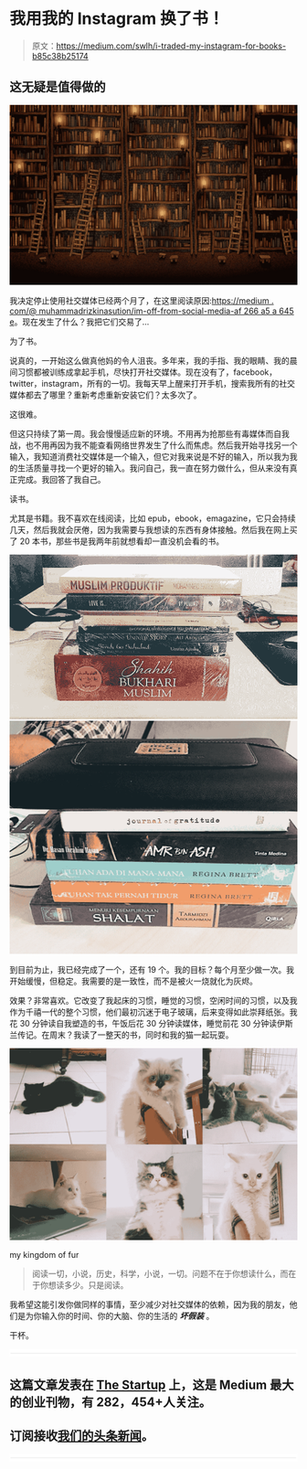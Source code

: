# 我用我的 Instagram 换了书！

> 原文：<https://medium.com/swlh/i-traded-my-instagram-for-books-b85c38b25174>

## 这无疑是值得做的

![](img/85d561bd457b4bb0e695d86e8691ddc8.png)

我决定停止使用社交媒体已经两个月了，在这里阅读原因:[https://medium . com/@ muhammadrizkinasution/im-off-from-social-media-af 266 a5 a 645 e](/@muhammadrizkinasution/im-off-from-social-media-af266a5a645e)。现在发生了什么？我把它们交易了…

为了书。

说真的，一开始这么做真他妈的令人沮丧。多年来，我的手指、我的眼睛、我的晨间习惯都被训练成拿起手机，尽快打开社交媒体。现在没有了，facebook，twitter，instagram，所有的一切。我每天早上醒来打开手机，搜索我所有的社交媒体都去了哪里？重新考虑重新安装它们？太多次了。

这很难。

但这只持续了第一周。我会慢慢适应新的环境。不用再为抢那些有毒媒体而自我战，也不用再因为我不能查看网络世界发生了什么而焦虑。然后我开始寻找另一个输入，我知道消费社交媒体是一个输入，但它对我来说是不好的输入，所以我为我的生活质量寻找一个更好的输入。我问自己，我一直在努力做什么，但从来没有真正完成。我回答了我自己。

读书。

尤其是书籍。我不喜欢在线阅读，比如 epub，ebook，emagazine，它只会持续几天，然后我就会厌倦，因为我需要与我想读的东西有身体接触。然后我在网上买了 20 本书，那些书是我两年前就想看却一直没机会看的书。

![](img/a2fa3a7c43e3ebb834a1060d880314b7.png)![](img/195e653472142d87afc48e18798b2602.png)

到目前为止，我已经完成了一个，还有 19 个。我的目标？每个月至少做一次。我开始缓慢，但稳定。我需要的是一致性，而不是被火一烧就化为灰烬。

效果？非常喜欢。它改变了我起床的习惯，睡觉的习惯，空闲时间的习惯，以及我作为千禧一代的整个习惯，他们最初沉迷于电子玻璃，后来变得如此崇拜纸张。我花 30 分钟读自我塑造的书，午饭后花 30 分钟读媒体，睡觉前花 30 分钟读伊斯兰传记。在周末？我读了一整天的书，同时和我的猫一起玩耍。

![](img/9de9f1c7aae6ddf01fafc1218a46d9a8.png)

my kingdom of fur

> 阅读一切，小说，历史，科学，小说，一切。问题不在于你想读什么，而在于你想读多少。只是阅读。

我希望这能引发你做同样的事情，至少减少对社交媒体的依赖，因为我的朋友，他们是为你输入你的时间、你的大脑、你的生活的 ***坏假装*** 。

干杯。

![](img/731acf26f5d44fdc58d99a6388fe935d.png)

## 这篇文章发表在 [The Startup](https://medium.com/swlh) 上，这是 Medium 最大的创业刊物，有 282，454+人关注。

## 订阅接收[我们的头条新闻](http://growthsupply.com/the-startup-newsletter/)。

![](img/731acf26f5d44fdc58d99a6388fe935d.png)